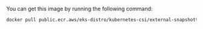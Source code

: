 You can get this image by running the following command:
  
```bash
docker pull public.ecr.aws/eks-distro/kubernetes-csi/external-snapshotter/snapshot-controller:<tag>
```
